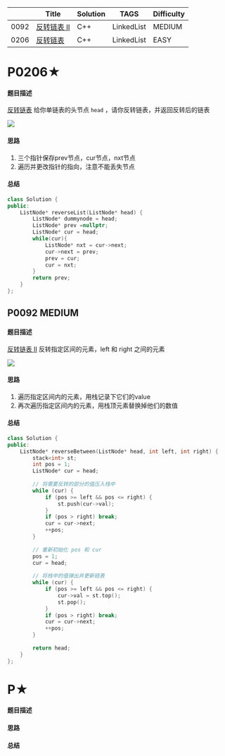 

|      | Title                                                        | Solution | TAGS       | Difficulty |
| ---- | ------------------------------------------------------------ | -------- | ---------- | ---------- |
| 0092 | [反转链表 II](https://leetcode.cn/problems/reverse-linked-list-ii/) | C++      | LinkedList | MEDIUM     |
| 0206 | [反转链表](https://leetcode.cn/problems/reverse-linked-list/) | C++      | LinkedList | EASY       |

# P0206★

#### 题目描述

[反转链表](https://leetcode.cn/problems/reverse-linked-list/) 给你单链表的头节点 `head` ，请你反转链表，并返回反转后的链表

![](https://assets.leetcode.com/uploads/2021/02/19/rev1ex1.jpg)

#### 思路

1. 三个指针保存prev节点，cur节点，nxt节点
2. 遍历并更改指针的指向，注意不能丢失节点

#### 总结

```c++
class Solution {
public:
    ListNode* reverseList(ListNode* head) {
        ListNode* dummynode = head;
        ListNode* prev =nullptr;
        ListNode* cur = head;
        while(cur){
            ListNode* nxt = cur->next;
            cur->next = prev;
            prev = cur;
            cur = nxt;
        }
        return prev;
    }
};
```



## P0092 MEDIUM

#### 题目描述

[反转链表 II](https://leetcode.cn/problems/reverse-linked-list-ii/) 反转指定区间的元素，left 和 right 之间的元素

![](https://assets.leetcode.com/uploads/2021/02/19/rev2ex2.jpg)

#### 思路

1. 遍历指定区间内的元素，用栈记录下它们的value
2. 再次遍历指定区间内的元素，用栈顶元素替换掉他们的数值

#### 总结

```C++
class Solution {
public:
    ListNode* reverseBetween(ListNode* head, int left, int right) {
        stack<int> st;
        int pos = 1;
        ListNode* cur = head;
        
        // 将需要反转的部分的值压入栈中
        while (cur) {
            if (pos >= left && pos <= right) {
                st.push(cur->val);
            }
            if (pos > right) break;
            cur = cur->next;
            ++pos;
        }
        
        // 重新初始化 pos 和 cur
        pos = 1;
        cur = head;
        
        // 将栈中的值弹出并更新链表
        while (cur) {
            if (pos >= left && pos <= right) {
                cur->val = st.top();
                st.pop();
            }
            if (pos > right) break;
            cur = cur->next;
            ++pos;
        }
        
        return head;
    }
};
```









# P★

#### 题目描述

#### 思路

#### 总结